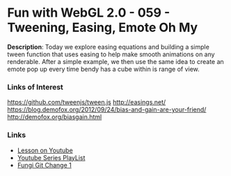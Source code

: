 # Fun with WebGL 2.0 - 059 - Tweening, Easing, Emote Oh My
**Description**:
Today we explore easing equations and building a simple tween function that uses easing to help make smooth animations on any renderable. After a simple example, we then use the same idea to create an emote pop up every time bendy has a cube within is range of view.

### Links of Interest
https://github.com/tweenjs/tween.js
http://easings.net/
https://blog.demofox.org/2012/09/24/bias-and-gain-are-your-friend/
http://demofox.org/biasgain.html

### Links
* [Lesson on Youtube](https://youtu.be/d-0Y8r1FPOA)
* [Youtube Series PlayList](https://www.youtube.com/playlist?list=PLMinhigDWz6emRKVkVIEAaePW7vtIkaIF)
* [Fungi Git Change 1](https://github.com/sketchpunk/FunWithWebGL2/commit/3175906f8813b2c5f72822f41367a2ceb0272fbb)
